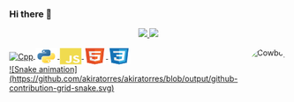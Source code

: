 ### Hi there 👋

<!--
**AkiraTorres/AkiraTorres** is a ✨ _special_ ✨ repository because its `README.md` (this file) appears on your GitHub profile.--!>

<div align="center">
  <a href="https://github.com/akiratorres">
  <img height="180em" src="https://github-readme-stats.vercel.app/api?username=akiratorres&show_icons=true&theme=dracula&include_all_commits=true&count_private=true"/>
  <img height="180em" src="https://github-readme-stats.vercel.app/api/top-langs/?username=akiratorres&layout=compact&langs_count=7&theme=dracula"/>
</div>

<div style="display: inline_block"><br>
  <img align="center" alt="Cpp" height="30" width="40" src="https://upload.wikimedia.org/wikipedia/commons/1/18/ISO_C%2B%2B_Logo.svg">
  <img align="center" alt="Python" height="30" width="40" src="https://raw.githubusercontent.com/devicons/devicon/master/icons/python/python-original.svg">
  <img align="center" alt="Js" height="30" width="40" src="https://raw.githubusercontent.com/devicons/devicon/master/icons/javascript/javascript-plain.svg">
  <img align="center" alt="HTML" height="30" width="40" src="https://raw.githubusercontent.com/devicons/devicon/master/icons/html5/html5-original.svg">
  <img align="center" alt="CSS" height="30" width="40" src="https://raw.githubusercontent.com/devicons/devicon/master/icons/css3/css3-original.svg">
  <img align="right" alt="Cowboy" height="150" style="border-radius:50px;" src="https://media.discordapp.net/attachments/809253570964488225/898457599727509505/tumblr_putwna5RWn1qzhf3uo3_1280.gif">
</div>

![Snake animation](https://github.com/akiratorres/akiratorres/blob/output/github-contribution-grid-snake.svg)
